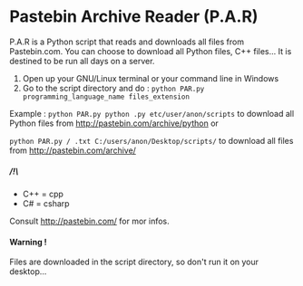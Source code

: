 Pastebin Archive Reader (P.A.R)
===

P.A.R is a Python script that reads and downloads all files from Pastebin.com. You can choose to download all Python files, C++ files... It is destined to be run all days on a server.

1) Open up your GNU/Linux terminal or your command line in Windows                                                           
2) Go to the script directory and do :
<code>python PAR.py programming_language_name files_extension</code>

Example : 
<code>python PAR.py python .py etc/user/anon/scripts</code> to download all Python files from http://pastebin.com/archive/python 
or

<code>python PAR.py / .txt C:/users/anon/Desktop/scripts/</code> to download all files from http://pastebin.com/archive/

<h5>/!\</h5>
<ul>
<li>C++ = cpp</li>
<li>C# = csharp</li>
</ul>

Consult http://pastebin.com/ for mor infos.

<h4>Warning !</h4> Files are downloaded in the script directory, so don't run it on your desktop...

